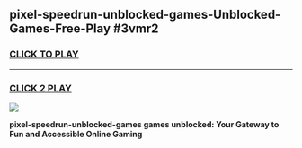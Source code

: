
## pixel-speedrun-unblocked-games-Unblocked-Games-Free-Play #3vmr2
<h3>
<a href="https://us.freeplayer.one?title=pixel-speedrun-unblocked-games&ref=9M">CLICK TO PLAY</a></h3>
<hr>

<h3>
<a href="https://us.freeplayer.one?title=pixel-speedrun-unblocked-games&ref=9M">CLICK 2 PLAY</a>
  
</h3>

<a href="https://us.freeplayer.one?title=pixel-speedrun-unblocked-games&ref=9M"><img src="https://clearcache.store/games.png"></a>


**pixel-speedrun-unblocked-games games unblocked: Your Gateway to Fun and Accessible Online Gaming**
